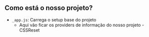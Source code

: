

## Como está o nosso projeto?

- `_app.js`: Carrega o setup base do projeto
    - Aqui vão ficar os providers de informação do nosso projeto
    -CSSReset